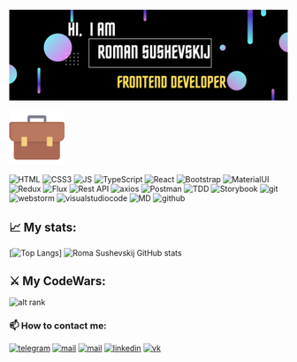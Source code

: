 ![Header](https://github.com/RomaSushevskij/RomaSushevskij/blob/main/assets/header.png)

<a href="https://romasushevskij.github.io/Portfolio/"><img src="https://github.com/RomaSushevskij/RomaSushevskij/blob/main/assets/portfolio.png?raw=true)" alt="drawing" width="100" /></a>
<div align="left">
<img src="https://img.shields.io/badge/HTML5-121011?style=for-the-badge&logo=html5&logoColor=DF4C26" alt="HTML">
<img alt="CSS3" src="https://img.shields.io/badge/CSS3-121011?style=for-the-badge&logo=css3&logoColor=#2FA7D9">
<img alt="JS" src="https://img.shields.io/badge/JavaScript-121011?style=for-the-badge&logo=javascript&logoColor=ECD243">
<img alt="TypeScript" src="https://img.shields.io/badge/TypeScript-121011?style=for-the-badge&logo=typescript&logoColor=1D6CB9">
<img alt="React" src="https://img.shields.io/badge/react-121011.svg?style=for-the-badge&logo=react&logoColor=%2361DAFB">
<img alt="Bootstrap" src="https://img.shields.io/badge/Bootstrap-121011?style=for-the-badge&logo=bootstrap&logoColor=6F11EF">
<img alt="MaterialUI" src="https://img.shields.io/badge/MUI-121011.svg?style=for-the-badge&logo=mui&logoColor=#007FFF">
<img alt="Redux" src="https://img.shields.io/badge/Redux-121011?style=for-the-badge&logo=redux&logoColor=7248B6">
<img alt="Flux" src="https://img.shields.io/badge/Flux-121011?style=for-the-badge&logo=flux">
<img alt="Rest API" src="https://img.shields.io/badge/Rest API-121011?style=for-the-badge">
<img alt="axios" src="https://img.shields.io/badge/axios-121011?style=for-the-badge">
<img alt="Postman" src="https://img.shields.io/badge/Postman-121011?style=for-the-badge&logo=postman&logoColor=F76935"/>
<img alt="TDD" src="https://img.shields.io/badge/TDD-121011?style=for-the-badge">
<img alt="Storybook" src="https://img.shields.io/badge/Storybook-121011?style=for-the-badge&logo=storybook&logoColor=FF4785">
<img alt="git" src="https://img.shields.io/badge/git-121011.svg?style=for-the-badge&logo=git&logoColor=E94E31">
<img alt="webstorm" src="https://img.shields.io/badge/webstorm-121011?style=for-the-badge&logo=webstorm&logoColor=3ACEB4">
<img alt="visualstudiocode" src="https://img.shields.io/badge/VCCode-121011?style=for-the-badge&logo=visualstudiocode&logoColor=137FCB">
<img alt="MD" src="https://img.shields.io/badge/Markdown-121011?style=for-the-badge&logo=markdown&logoColor=white">
<img alt="github" src="https://img.shields.io/badge/github-%23121011.svg?style=for-the-badge&logo=github&logoColor=white">

</div>  

## 📈 My stats: ##
[![Top Langs](https://github-readme-stats.vercel.app/api/top-langs/?username=romasushevskij&layout=compact&theme=dracula)]
![Roma Sushevskij GitHub stats](https://github-readme-stats.vercel.app/api?username=romasushevskij&show_icons=true&theme=dracula)  


## ⚔️ My CodeWars: ##
![alt rank](https://www.codewars.com/users/rs_last/badges/large)

### 📫 How to contact me: ###
[<img src="https://img.shields.io/badge/Telegram-2CA5E0?style=for-the-badge&logo=telegram&logoColor=white" alt='telegram'/>](https://t.me/roman_sushevskij)
[<img src='https://img.shields.io/badge/Yandex-F7C601?style=for-the-badge&logo=yandexmail&logoColor=white' alt='mail'/>](mailto:roma.sushevskij@yandex.ru)
[<img src='https://img.shields.io/badge/Gmail-D14836?style=for-the-badge&logo=gmail&logoColor=white' alt='mail'/>](mailto:roma.sushevskij@gmail.com)
[<img alt="linkedin" src="https://img.shields.io/badge/LinkedIn-0077B5?style=for-the-badge&logo=linkedin&logoColor=white" />](https://www.linkedin.com/in/роман-сущевский-a32b97211)
[<img alt="vk" src="https://img.shields.io/badge/vk-0077FF?style=for-the-badge&logo=vk&logoColor=white"/>](https://vk.com/id84767542)


